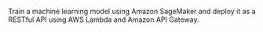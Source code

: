 Train a machine learning model using Amazon SageMaker and deploy it as a RESTful API using AWS Lambda and Amazon API Gateway.